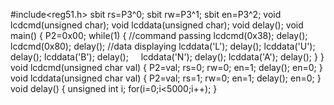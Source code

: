 #include<reg51.h>
sbit rs=P3^0;
sbit rw=P3^1;
sbit en=P3^2;
void lcdcmd(unsigned char);
void lcddata(unsigned char);
void delay();
void main()
{
P2=0x00;
while(1)
{
//command passing
lcdcmd(0x38);
delay();
lcdcmd(0x80);
delay();
//data displaying
lcddata('L');
delay();
lcddata('U');
delay();
lcddata('B');
delay();    
lcddata('N');
delay();
lcddata('A');
delay();
}
}
void lcdcmd(unsigned char val)
{
P2=val;
rs=0;
rw=0;
en=1;
delay();
en=0;
}
void lcddata(unsigned char val)
{
P2=val;
rs=1;
rw=0;
en=1;
delay();
en=0;
}
void delay()
{
unsigned int i;
for(i=0;i<5000;i++);
}
